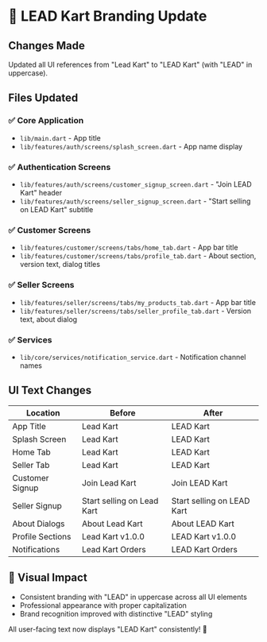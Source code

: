 # 🎯 LEAD Kart Branding Update

## Changes Made
Updated all UI references from "Lead Kart" to "LEAD Kart" (with "LEAD" in uppercase).

## Files Updated

### ✅ **Core Application**
- `lib/main.dart` - App title
- `lib/features/auth/screens/splash_screen.dart` - App name display

### ✅ **Authentication Screens**
- `lib/features/auth/screens/customer_signup_screen.dart` - "Join LEAD Kart" header
- `lib/features/auth/screens/seller_signup_screen.dart` - "Start selling on LEAD Kart" subtitle

### ✅ **Customer Screens**
- `lib/features/customer/screens/tabs/home_tab.dart` - App bar title
- `lib/features/customer/screens/tabs/profile_tab.dart` - About section, version text, dialog titles

### ✅ **Seller Screens**
- `lib/features/seller/screens/tabs/my_products_tab.dart` - App bar title
- `lib/features/seller/screens/tabs/seller_profile_tab.dart` - Version text, about dialog

### ✅ **Services**
- `lib/core/services/notification_service.dart` - Notification channel names

## UI Text Changes

| **Location** | **Before** | **After** |
|-------------|------------|-----------|
| App Title | Lead Kart | LEAD Kart |
| Splash Screen | Lead Kart | LEAD Kart |
| Home Tab | Lead Kart | LEAD Kart |
| Seller Tab | Lead Kart | LEAD Kart |
| Customer Signup | Join Lead Kart | Join LEAD Kart |
| Seller Signup | Start selling on Lead Kart | Start selling on LEAD Kart |
| About Dialogs | About Lead Kart | About LEAD Kart |
| Profile Sections | Lead Kart v1.0.0 | LEAD Kart v1.0.0 |
| Notifications | Lead Kart Orders | LEAD Kart Orders |

## 📱 **Visual Impact**
- Consistent branding with "LEAD" in uppercase across all UI elements
- Professional appearance with proper capitalization
- Brand recognition improved with distinctive "LEAD" styling

All user-facing text now displays "LEAD Kart" consistently! 🎯 
